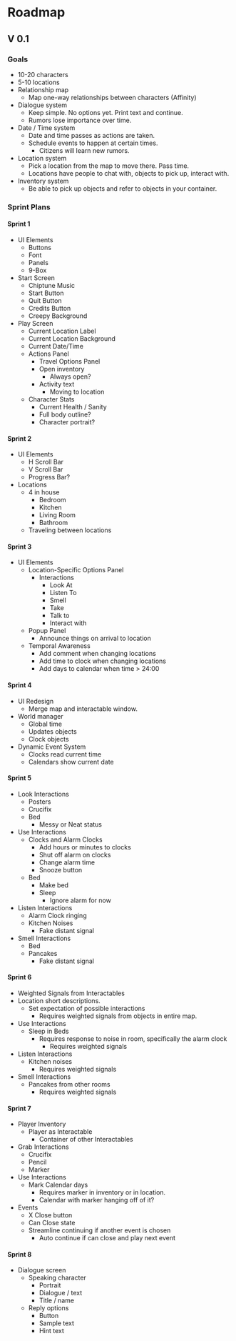 # Roadmap
## V 0.1

### Goals
* 10-20 characters
* 5-10 locations
* Relationship map
    * Map one-way relationships between characters (Affinity)
* Dialogue system
    * Keep simple. No options yet. Print text and continue.
    * Rumors lose importance over time.
* Date / Time system
    * Date and time passes as actions are taken.
    * Schedule events to happen at certain times.
        * Citizens will learn new rumors.
* Location system
    * Pick a location from the map to move there. Pass time.
    * Locations have people to chat with, objects to pick up, interact with.
* Inventory system
    * Be able to pick up objects and refer to objects in your container.



### Sprint Plans
#### Sprint 1
* UI Elements
    * Buttons
    * Font
    * Panels
    * 9-Box
* Start Screen
    * Chiptune Music
    * Start Button
    * Quit Button
    * Credits Button
    * Creepy Background
* Play Screen
    * Current Location Label
    * Current Location Background
    * Current Date/Time
    * Actions Panel
        * Travel Options Panel
        * Open inventory
            * Always open?
        * Activity text
            * Moving to location
    * Character Stats
        * Current Health / Sanity
        * Full body outline?
        * Character portrait?
        

#### Sprint 2
* UI Elements
    * H Scroll Bar
    * V Scroll Bar
    * Progress Bar? 
* Locations
    * 4 in house
        * Bedroom
        * Kitchen
        * Living Room
        * Bathroom
    * Traveling between locations
    
#### Sprint 3
* UI Elements
    * Location-Specific Options Panel
        * Interactions
            * Look At
            * Listen To
            * Smell
            * Take
            * Talk to
            * Interact with
    * Popup Panel
        * Announce things on arrival to location
    * Temporal Awareness
        * Add comment when changing locations
        * Add time to clock when changing locations
        * Add days to calendar when time > 24:00
    
#### Sprint 4
* UI Redesign
    * Merge map and interactable window.
* World manager
    * Global time
    * Updates objects
    * Clock objects
* Dynamic Event System
    * Clocks read current time
    * Calendars show current date

#### Sprint 5
* Look Interactions
    * Posters
    * Crucifix
    * Bed
        * Messy or Neat status
* Use Interactions
    * Clocks and Alarm Clocks
        * Add hours or minutes to clocks
        * Shut off alarm on clocks
        * Change alarm time
        * Snooze button
    * Bed
        * Make bed
        * Sleep
            * Ignore alarm for now
* Listen Interactions
    * Alarm Clock ringing
    * Kitchen Noises
        * Fake distant signal
* Smell Interactions
    * Bed
    * Pancakes
        * Fake distant signal

#### Sprint 6
* Weighted Signals from Interactables
* Location short descriptions.
    * Set expectation of possible interactions
        * Requires weighted signals from objects in entire map.
* Use Interactions
    * Sleep in Beds
        * Requires response to noise in room, specifically the alarm clock
            * Requires weighted signals
* Listen Interactions
    * Kitchen noises
        * Requires weighted signals
* Smell Interactions
    * Pancakes from other rooms
        * Requires weighted signals


#### Sprint 7
* Player Inventory
    * Player as Interactable
        * Container of other Interactables
* Grab Interactions
    * Crucifix
    * Pencil
    * Marker
* Use Interactions
    * Mark Calendar days
        * Requires marker in inventory or in location.
        * Calendar with marker hanging off of it?
* Events
    * X Close button
    * Can Close state
    * Streamline continuing if another event is chosen
        * Auto continue if can close and play next event


#### Sprint 8
* Dialogue screen
    * Speaking character
        * Portrait
        * Dialogue / text
        * Title / name
    * Reply options
        * Button
        * Sample text
        * Hint text